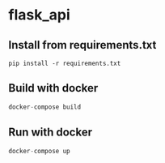 # flask_api

## Install from requirements.txt
```
pip install -r requirements.txt 
```

## Build with docker
```python
docker-compose build
```

## Run with docker
```python
docker-compose up
```
